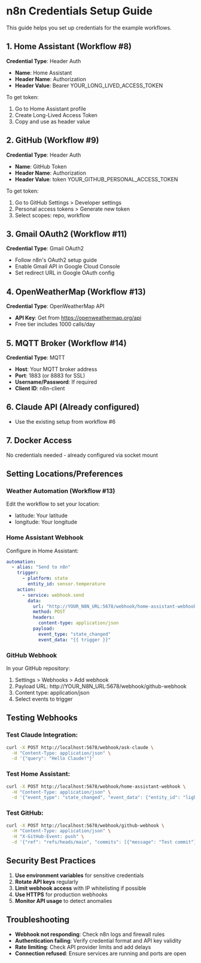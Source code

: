 # n8n Credentials Setup Guide

This guide helps you set up credentials for the example workflows.

## 1. Home Assistant (Workflow #8)
**Credential Type**: Header Auth
- **Name**: Home Assistant
- **Header Name**: Authorization
- **Header Value**: Bearer YOUR_LONG_LIVED_ACCESS_TOKEN

To get token:
1. Go to Home Assistant profile
2. Create Long-Lived Access Token
3. Copy and use as header value

## 2. GitHub (Workflow #9)
**Credential Type**: Header Auth
- **Name**: GitHub Token
- **Header Name**: Authorization
- **Header Value**: token YOUR_GITHUB_PERSONAL_ACCESS_TOKEN

To get token:
1. Go to GitHub Settings > Developer settings
2. Personal access tokens > Generate new token
3. Select scopes: repo, workflow

## 3. Gmail OAuth2 (Workflow #11)
**Credential Type**: Gmail OAuth2
- Follow n8n's OAuth2 setup guide
- Enable Gmail API in Google Cloud Console
- Set redirect URL in Google OAuth config

## 4. OpenWeatherMap (Workflow #13)
**Credential Type**: OpenWeatherMap API
- **API Key**: Get from https://openweathermap.org/api
- Free tier includes 1000 calls/day

## 5. MQTT Broker (Workflow #14)
**Credential Type**: MQTT
- **Host**: Your MQTT broker address
- **Port**: 1883 (or 8883 for SSL)
- **Username/Password**: If required
- **Client ID**: n8n-client

## 6. Claude API (Already configured)
- Use the existing setup from workflow #6

## 7. Docker Access
No credentials needed - already configured via socket mount

## Setting Locations/Preferences

### Weather Automation (Workflow #13)
Edit the workflow to set your location:
- latitude: Your latitude
- longitude: Your longitude

### Home Assistant Webhook
Configure in Home Assistant:
```yaml
automation:
  - alias: "Send to n8n"
    trigger:
      - platform: state
        entity_id: sensor.temperature
    action:
      - service: webhook.send
        data:
          url: "http://YOUR_N8N_URL:5678/webhook/home-assistant-webhook"
          method: POST
          headers:
            content-type: application/json
          payload:
            event_type: "state_changed"
            event_data: "{{ trigger }}"
```

### GitHub Webhook
In your GitHub repository:
1. Settings > Webhooks > Add webhook
2. Payload URL: http://YOUR_N8N_URL:5678/webhook/github-webhook
3. Content type: application/json
4. Select events to trigger

## Testing Webhooks

### Test Claude Integration:
```bash
curl -X POST http://localhost:5678/webhook/ask-claude \
  -H "Content-Type: application/json" \
  -d '{"query": "Hello Claude!"}'
```

### Test Home Assistant:
```bash
curl -X POST http://localhost:5678/webhook/home-assistant-webhook \
  -H "Content-Type: application/json" \
  -d '{"event_type": "state_changed", "event_data": {"entity_id": "light.living_room", "new_state": {"state": "on"}}}'
```

### Test GitHub:
```bash
curl -X POST http://localhost:5678/webhook/github-webhook \
  -H "Content-Type: application/json" \
  -H "X-GitHub-Event: push" \
  -d '{"ref": "refs/heads/main", "commits": [{"message": "Test commit"}]}'
```

## Security Best Practices

1. **Use environment variables** for sensitive credentials
2. **Rotate API keys** regularly
3. **Limit webhook access** with IP whitelisting if possible
4. **Use HTTPS** for production webhooks
5. **Monitor API usage** to detect anomalies

## Troubleshooting

- **Webhook not responding**: Check n8n logs and firewall rules
- **Authentication failing**: Verify credential format and API key validity
- **Rate limiting**: Check API provider limits and add delays
- **Connection refused**: Ensure services are running and ports are open